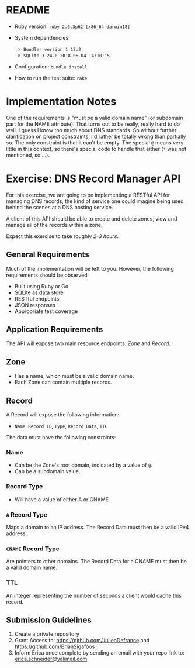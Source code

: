 # README

* Ruby version: `ruby 2.6.3p62 [x86_64-darwin18]`

* System dependencies: 
    - `Bundler version 1.17.2`
    - `SQLite 3.24.0 2018-06-04 14:10:15`

* Configuration: `bundle install`

* How to run the test suite: `rake`

# Implementation Notes

One of the requirements is "must be a valid domain name" (or subdomain part for the NAME attribute). That turns out to be really, really hard to do well. I guess I know too much about DNS standards. So without further clarification on project constraints, I'd rather be totally wrong than partially so. The only constraint is that it can't be empty. The special `@` means very little in this context, so there's special code to handle that either (`*` was not mentioned, so ...).

# Exercise: DNS Record Manager API

For this exercise, we are going to be implementing a RESTful API for managing DNS records, the kind of service one could imagine being used behind the scenes at a DNS hosting service.

A client of this API should be able to create and delete zones, view and manage all of the records within a zone.

Expect this exercise to take roughly *2-3 hours*.

## General Requirements

Much of the implementation will be left to you. However, the following requirements should be observed:

- Built using Ruby or Go
- SQLite as data store
- RESTful endpoints
- JSON responses
- Appropriate test coverage

## Application Requirements

The API will expose two main resource endpoints: *Zone* and *Record*.

## Zone

- Has a name, which must be a valid domain name.
- Each Zone can contain multiple records.

## Record

A Record will expose the following information:

- `Name`, `Record ID`, `Type`, `Record Data`, `TTL`
 
The data must have the following constraints:

### Name

- Can be the Zone's root domain, indicated by a value of `@`.
- Can be a subdomain value.

### Record Type

- Will have a value of either A or CNAME

### `A` Record Type

Maps a domain to an IP address. The Record Data must then be a valid IPv4 address.

### `CNAME` Record Type

Are pointers to other domains. The Record Data for a CNAME must then be a valid domain
name.

### TTL

An integer representing the number of seconds a client would cache this record.

## Submission Guidelines

1. Create a private repository
2. Grant Access to: https://github.com/JulienDefrance and https://github.com/BrianSigafoos
3. Inform Erica once complete by sending an email with your repo link to:    erica.schneider@valimail.com
